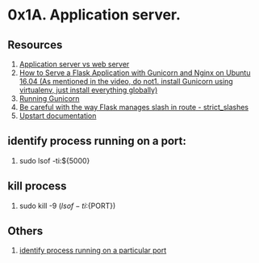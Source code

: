 # 0x1A. Application server.

## Resources

1. [Application server vs web server](https://alx-intranet.hbtn.io/rltoken/B9fOBzIxX_t1289WAuRzJw)
2. [How to Serve a Flask Application with Gunicorn and Nginx on Ubuntu 16.04 (As mentioned in the video, do not1. install Gunicorn using virtualenv, just install everything globally)](https://alx-intranet.hbtn.io/rltoken/kpG6RwmwRJHzRmGUM_ERcA)
3. [Running Gunicorn](https://alx-intranet.hbtn.io/rltoken/2LF1j7xKJGYaUtD1HKgUeQ)
4. [Be careful with the way Flask manages slash in route - strict_slashes](https://alx-intranet.hbtn.io/rltoken/lEg0zpkkDcLtdl3VD4ACRQ)
5. [Upstart documentation](https://alx-intranet.hbtn.io/rltoken/mcEsKqFsjJA3tHAjiMknaw)

## identify process running on a port:
1. sudo lsof -ti:${5000}

## kill process
1. sudo kill -9 $(lsof -ti:${PORT})

## Others
1. [identify process running on a particular port](https://remarkablemark.org/blog/2016/06/06/kill-used-port/)